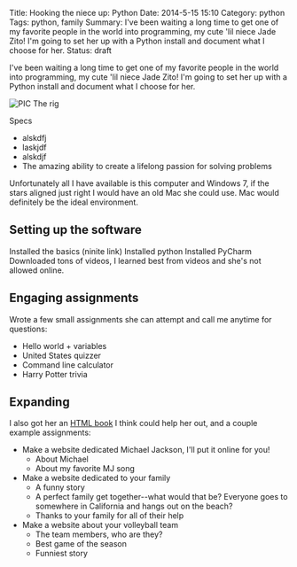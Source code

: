 Title: Hooking the niece up: Python
Date: 2014-5-15 15:10
Category: python
Tags: python, family
Summary: I've been waiting a long time to get one of my favorite people in the world into programming, my cute 'lil niece Jade Zito! I'm going to set her up with a Python install and document what I choose for her.
Status: draft


I've been waiting a long time to get one of my favorite people in the world into programming, my cute 'lil niece Jade Zito! I'm going to set her up with a Python install and document what I choose for her.

![PIC]()
The rig

Specs
 * alskdfj
 * laskjdf
 * alskdjf
 * The amazing ability to create a lifelong passion for solving problems

Unfortunately all I have available is this computer and Windows 7, if the stars aligned just right I would have an old
Mac she could use. Mac would definitely be the ideal environment.


## Setting up the software

Installed the basics (ninite link)
Installed python
Installed PyCharm
Downloaded tons of videos, I learned best from videos and she's not allowed online.


## Engaging assignments

Wrote a few small assignments she can attempt and call me anytime for questions:

 * Hello world + variables
 * United States quizzer
 * Command line calculator
 * Harry Potter trivia


## Expanding

I also got her an [HTML book]() I think could help her out, and a couple example assignments:

 * Make a website dedicated Michael Jackson, I'll put it online for you!
   * About Michael
   * About my favorite MJ song
 * Make a website dedicated to your family
   * A funny story
   * A perfect family get together--what would that be? Everyone goes to somewhere in California and hangs out on the beach?
   * Thanks to your family for all of their help
 * Make a website about your volleyball team
   * The team members, who are they?
   * Best game of the season
   * Funniest story
